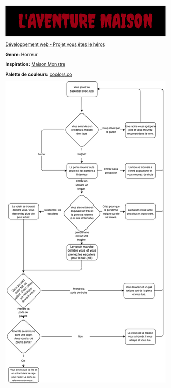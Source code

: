 ![titre](https://github.com/TristanKhadka11/Vous-etes-le-heros-aventure-maison/blob/main/01_assets/titre.png)

[Développement web - Projet vous êtes le héros](https://smnarnold.com/projets/vous-etes-le-heros)

**Genre:** Horreur

**Inspiration:** [Maison Monstre](https://www.imdb.com/title/tt0385880/?ref_=nv_sr_srsg_0_tt_8_nm_0_q_maison%2520mon) 

**Palette de couleurs:** [coolors.co](https://coolors.co/000000-a40505-ffffff) 

![shema](https://github.com/TristanKhadka11/Vous-etes-le-heros-aventure-maison/blob/main/01_assets/schema.png)




